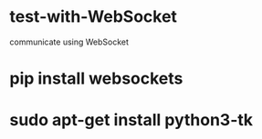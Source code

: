 # test-with-WebSocket
 communicate using WebSocket
 
 # pip install websockets
 
 # sudo apt-get install python3-tk
